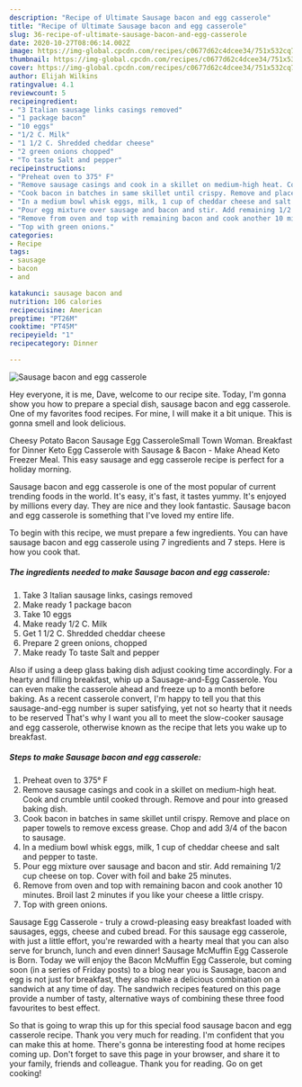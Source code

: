 ```yaml
---
description: "Recipe of Ultimate Sausage bacon and egg casserole"
title: "Recipe of Ultimate Sausage bacon and egg casserole"
slug: 36-recipe-of-ultimate-sausage-bacon-and-egg-casserole
date: 2020-10-27T08:06:14.002Z
image: https://img-global.cpcdn.com/recipes/c0677d62c4dcee34/751x532cq70/sausage-bacon-and-egg-casserole-recipe-main-photo.jpg
thumbnail: https://img-global.cpcdn.com/recipes/c0677d62c4dcee34/751x532cq70/sausage-bacon-and-egg-casserole-recipe-main-photo.jpg
cover: https://img-global.cpcdn.com/recipes/c0677d62c4dcee34/751x532cq70/sausage-bacon-and-egg-casserole-recipe-main-photo.jpg
author: Elijah Wilkins
ratingvalue: 4.1
reviewcount: 5
recipeingredient:
- "3 Italian sausage links casings removed"
- "1 package bacon"
- "10 eggs"
- "1/2 C. Milk"
- "1 1/2 C. Shredded cheddar cheese"
- "2 green onions chopped"
- "To taste Salt and pepper"
recipeinstructions:
- "Preheat oven to 375° F"
- "Remove sausage casings and cook in a skillet on medium-high heat. Cook and crumble until cooked through. Remove and pour into greased baking dish."
- "Cook bacon in batches in same skillet until crispy. Remove and place on paper towels to remove excess grease. Chop and add 3/4 of the bacon to sausage."
- "In a medium bowl whisk eggs, milk, 1 cup of cheddar cheese and salt and pepper to taste."
- "Pour egg mixture over sausage and bacon and stir. Add remaining 1/2 cup cheese on top. Cover with foil and bake 25 minutes."
- "Remove from oven and top with remaining bacon and cook another 10 minutes. Broil last 2 minutes if you like your cheese a little crispy."
- "Top with green onions."
categories:
- Recipe
tags:
- sausage
- bacon
- and

katakunci: sausage bacon and 
nutrition: 106 calories
recipecuisine: American
preptime: "PT26M"
cooktime: "PT45M"
recipeyield: "1"
recipecategory: Dinner

---
```



![Sausage bacon and egg casserole](https://img-global.cpcdn.com/recipes/c0677d62c4dcee34/751x532cq70/sausage-bacon-and-egg-casserole-recipe-main-photo.jpg)

Hey everyone, it is me, Dave, welcome to our recipe site. Today, I'm gonna show you how to prepare a special dish, sausage bacon and egg casserole. One of my favorites food recipes. For mine, I will make it a bit unique. This is gonna smell and look delicious.

Cheesy Potato Bacon Sausage Egg CasseroleSmall Town Woman. Breakfast for Dinner Keto Egg Casserole with Sausage &amp; Bacon - Make Ahead Keto Freezer Meal. This easy sausage and egg casserole recipe is perfect for a holiday morning.

Sausage bacon and egg casserole is one of the most popular of current trending foods in the world. It's easy, it's fast, it tastes yummy. It's enjoyed by millions every day. They are nice and they look fantastic. Sausage bacon and egg casserole is something that I've loved my entire life.


To begin with this recipe, we must prepare a few ingredients. You can have sausage bacon and egg casserole using 7 ingredients and 7 steps. Here is how you cook that.

<!--inarticleads1-->

##### The ingredients needed to make Sausage bacon and egg casserole:

1. Take 3 Italian sausage links, casings removed
1. Make ready 1 package bacon
1. Take 10 eggs
1. Make ready 1/2 C. Milk
1. Get 1 1/2 C. Shredded cheddar cheese
1. Prepare 2 green onions, chopped
1. Make ready To taste Salt and pepper


Also if using a deep glass baking dish adjust cooking time accordingly. For a hearty and filling breakfast, whip up a Sausage-and-Egg Casserole. You can even make the casserole ahead and freeze up to a month before baking. As a recent casserole convert, I&#39;m happy to tell you that this sausage-and-egg number is super satisfying, yet not so hearty that it needs to be reserved That&#39;s why I want you all to meet the slow-cooker sausage and egg casserole, otherwise known as the recipe that lets you wake up to breakfast. 

<!--inarticleads2-->

##### Steps to make Sausage bacon and egg casserole:

1. Preheat oven to 375° F
1. Remove sausage casings and cook in a skillet on medium-high heat. Cook and crumble until cooked through. Remove and pour into greased baking dish.
1. Cook bacon in batches in same skillet until crispy. Remove and place on paper towels to remove excess grease. Chop and add 3/4 of the bacon to sausage.
1. In a medium bowl whisk eggs, milk, 1 cup of cheddar cheese and salt and pepper to taste.
1. Pour egg mixture over sausage and bacon and stir. Add remaining 1/2 cup cheese on top. Cover with foil and bake 25 minutes.
1. Remove from oven and top with remaining bacon and cook another 10 minutes. Broil last 2 minutes if you like your cheese a little crispy.
1. Top with green onions.


Sausage Egg Casserole - truly a crowd-pleasing easy breakfast loaded with sausages, eggs, cheese and cubed bread. For this sausage egg casserole, with just a little effort, you&#39;re rewarded with a hearty meal that you can also serve for brunch, lunch and even dinner! Sausage McMuffin Egg Casserole is Born. Today we will enjoy the Bacon McMuffin Egg Casserole, but coming soon (in a series of Friday posts) to a blog near you is Sausage, bacon and egg is not just for breakfast, they also make a delicious combination on a sandwich at any time of day. The sandwich recipes featured on this page provide a number of tasty, alternative ways of combining these three food favourites to best effect. 

So that is going to wrap this up for this special food sausage bacon and egg casserole recipe. Thank you very much for reading. I'm confident that you can make this at home. There's gonna be interesting food at home recipes coming up. Don't forget to save this page in your browser, and share it to your family, friends and colleague. Thank you for reading. Go on get cooking!
